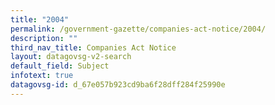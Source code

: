 ```yaml
---
title: "2004"
permalink: /government-gazette/companies-act-notice/2004/
description: ""
third_nav_title: Companies Act Notice
layout: datagovsg-v2-search
default_field: Subject
infotext: true
datagovsg-id: d_67e057b923cd9ba6f28dff284f25990e
---
```

